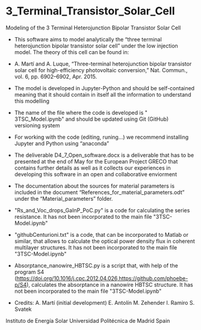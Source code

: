 # 3_Terminal_Transistor_Solar_Cell
 Modeling of the 3 Terminal Heterojunction Bipolar Transistor Solar Cell

* This software aims to model analytically the “three terminal heterojunction bipolar transistor solar cell” under the low injection model. The theory of this cell can be found in:

- A. Martí and A. Luque, “Three-terminal heterojunction bipolar transistor solar cell for high-efficiency photovoltaic conversion,” Nat. Commun., vol. 6, pp. 6902–6902, Apr. 2015.

* The model is developed in Jupyter-Python and should be self-contained meaning that it should contain in itself all the information to understand this modelling

* The name of the file where the code is developed is " 3TSC_Model.ipynb" and should be updated using Git  (GitHub) versioning system

* For working with the code (editing, runing…) we recommend installing Jupyter and Python using “anaconda”

* The deliverable D4_7_Open_software.docx is a deliverable that has to be presented at the end of May for the European Project  GRECO that contains further details  as well as it collects our experiences in developing this software in an open and collaborative enviorment

* The documentation about the sources for material parameters is included in the document “References_for_material_parameters.odt” under the “Material_parameters” folder. 

* "Rs_and_Voc_drops_GaInP_PoC.py" is a code for calculating the series resistance. It has not been incorporated to the main file "3TSC-Model.ipynb"

* "githubCenturioni.txt" is a code, that can be incorporated to Matlab or similar, that allows to calculate the optical power density flux in coherent multilayer structures. It has not been incorporated to the main file "3TSC-Model.ipynb"

* Absorptance_nanowire_HBTSC.py is a script that, with help of the program S4 (https://doi.org/10.1016/j.cpc.2012.04.026,https://github.com/phoebe-p/S4), calculates the absorptance in a nanowire HBTSC structure. It has not been incorporated to the main file "3TSC-Model.ipynb"

* Credits:
A. Martí (initial development)
E. Antolín
M. Zehender
I. Ramiro
S. Svatek

Instituto de Energía Solar
Universidad Politécnica de Madrid
Spain
